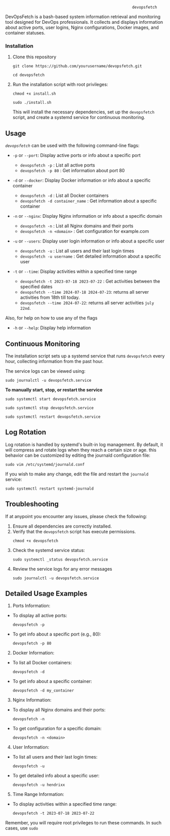                                                             devopsfetch

DevOpsFetch is a bash-based system information retrieval and monitoring tool designed for DevOps professionals. It collects and displays information about active ports, user logins, Nginx configurations, Docker images, and container statuses.

### Installation

1. Clone this repository

   ```ssh
   git clone https://github.com/yourusername/devopsfetch.git
   ```
   ```
   cd devopsfetch
   ```

2. Run the installation script with root privileges:
   ```ssh
   chmod +x install.sh
   ```
   ```
   sudo ./install.sh
   ```
   This will install the necessary dependencies, set up the `devopsfetch` script, and create a systemd service for continuous monitoring.

## Usage

_`devopsfetch`_ can be used with the following command-line flags:

- `-p` or `--port`: Display active ports or info about a specific port
  - `devopsfetch -p` : List all active ports
  - `devopsfetch -p 80` : Get information about port 80

- `-d` or `--docker`: Display Docker information or info about a specific container
  - `devopsfetch -d` : List all Docker containers
  - `devopsfetch -d container_name` : Get information about a specific container

- `-n` or `--nginx`: Display Nginx information or info about a specific domain
  - `devopsfetch -n` : List all Nginx domains and their ports
  - `devopsfetch -n <domain>` : Get configuration for example.com

- `-u` or `--users`: Display user login information or info about a specific user
  - `devopsfetch -u` : List all users and their last login times
  - `devopsfetch -u username` : Get detailed information about a specific user

- `-t` or `--time`: Display activities within a specified time range
  - `devopsfetch -t 2023-07-18 2023-07-22` : Get activities between the specified dates
  - `devopsfetch --time 2024-07-18 2024-07-23`: returns all server activities from 18th till today.
  - `devopsfetch --time 2024-07-22`: returns all server activities `july 22nd`.

Also, for help on how to use any of the flags
- `-h` or `--help`: Display help information

## Continuous Monitoring

The installation script sets up a systemd service that runs `devopsfetch` every hour, collecting information from the past hour.

The service logs can be viewed using:
  ```ssh
  sudo journalctl -u devopsfetch.service
  ```
**To manually start, stop, or restart the service**
  ```ssh
  sudo systemctl start devopsfetch.service
  ```
  ```
  sudo systemctl stop devopsfetch.service
  ```
  ```
  sudo systemctl restart devopsfetch.service
  ```

## Log Rotation

Log rotation is handled by systemd's built-in log management. By default, it will compress and rotate logs when they reach a certain size or age. this behavior can be customized by editing the journald configuration file:

  ```ssh
  sudo vim /etc/systemd/journald.conf
  ```
If you wish to make any change, edit the file and restart the `journald` service:
  ```ssh
  sudo systemctl restart systemd-journald
  ```

## Troubleshooting

If  at anypoint you encounter any issues, please check the following:

1. Ensure all dependencies are correctly installed.
2. Verify that the `devopsfetch` script has execute permissions.
   ```ssh
   chmod +x devopsfetch
   ```
3. Check the systemd service status:
   ```ssh
   sudo systemctl _status devopsfetch.service
   ```
4. Review the service logs for any error messages
   ```
   sudo journalctl -u devopsfetch.service
   ```

## Detailed Usage Examples

1. Ports Information:
- To display all active ports:
  ```
  devopsfetch -p
  ```
- To get info about a specific port (e.g., 80):
  ```
  devopsfetch -p 80
  ```

2. Docker Information:
- To list all Docker containers:
  ```
  devopsfetch -d
  ```
- To get info about a specific container:
  ```
  devopsfetch -d my_container
  ```

3. Nginx Information:
- To display all Nginx domains and their ports:
  ```
  devopsfetch -n
  ```
- To get configuration for a specific domain:
  ```
  devopsfetch -n <domain>
  ```

4. User Information:
- To list all users and their last login times:
  ```
  devopsfetch -u
  ```
- To get detailed info about a specific user:
  ```
  devopsfetch -u hendrixx
  ```

5. Time Range Information:
- To display activities within a specified time range:
  ```
  devopsfetch -t 2023-07-18 2023-07-22
  ```

Remember, you will require root privileges to run these commands. In such cases, use `sudo`
